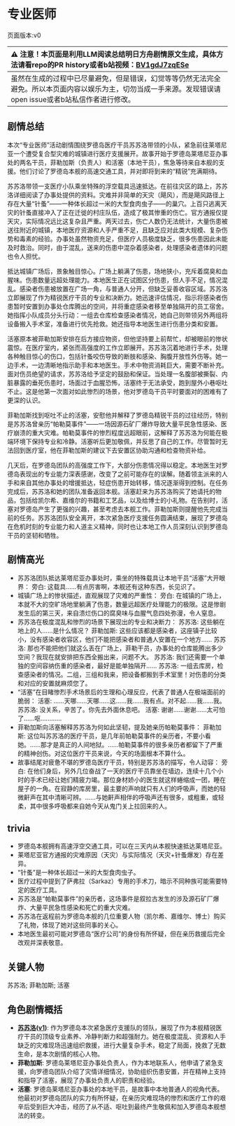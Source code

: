 # 专业医师
页面版本:v0
 

| :warning: 注意！本页面是利用LLM阅读总结明日方舟剧情原文生成，具体方法请看repo的PR history或者b站视频：[BV1gdJ7zqESe](https://www.bilibili.com/video/BV1gdJ7zqESe/)         |
|:----------------------------|
| 虽然在生成的过程中已尽量避免，但是错误，幻觉等等仍然无法完全避免。所以本页面内容以娱乐为主，切勿当成一手来源。发现错误请open issue或者b站私信作者进行修改。|



## 剧情总结
本次“专业医师”活动剧情围绕罗德岛医疗干员苏苏洛带领的小队，紧急前往莱塔尼亚一个遭受复合型灾难的城镇进行医疗支援展开。故事开始于罗德岛莱塔尼亚办事处的两名干员，菲勒加斯（负责人）和活塞（本地干员），焦急等待来自本舰的支援。他们讨论了罗德岛本舰的高速交通工具，并对即将到来的“精锐”充满期待。

苏苏洛带领一支医疗小队乘坐特殊的浮空载具迅速抵达。在前往灾区的路上，苏苏洛详细阅读了办事处提供的资料。灾难并非简单的天灾（飓风），而是飓风路径上存在大量“针蚤”——一种体长超过一米的大型食肉虫子——的巢穴。上百只逃离天灾的针蚤直接冲入了正在迁徙的村庄队伍，造成了极其惨重的伤亡。官方通报仅提天灾，实际情况远比这复杂且严重。两天过去，伤亡人数仍无法统计，大量伤患被送往附近的城镇，本地医疗资源和人手严重不足，且缺乏应对此类大规模、复杂伤势和毒素的经验。办事处虽然物资充足，但医疗人员极度缺乏，很多伤患因此未能及时救治。同时，由于混乱，送来的伤患中混杂着感染者，处理感染者遗体的问题也令人担忧。

抵达城镇广场后，景象触目惊心。广场上躺满了伤患，场地狭小，充斥着腐臭和血腥味。伤患数量远超处理能力。本地医生正在试图区分伤患，但人手不足，情况混乱。感染者伤患被放置在广场一角，与普通人分开，但缺乏妥善收容区域。苏苏洛立即展现了作为精锐医疗干员的专业和决断力。她迅速评估情况，指示将感染者伤患暂时安置到办事处仓库腾出的空间，并将重症感染者移至单独隔开的员工宿舍。她指挥小队成员分头行动：一组去仓库检查感染者情况，她自己则带领另外两组将设备搬入手术室，准备进行优先抢救。她还指导本地医生进行伤患分类和安置。

活塞原本被菲勒加斯安排在后方接应物资，但他坚持要上前帮忙，却被眼前的惨状震惊。在医疗室内，紧张而高强度的工作立即展开。苏苏洛沉着地进行手术，处理各种触目惊心的伤口，包括针蚤咬伤导致的断肢和感染、胸腹开放性外伤等。她一边手术，一边清晰地指示助手和本地医生。手术中物资消耗巨大，需要不断补充。面对伤员绝望的请求，苏苏洛给予坚定的鼓励和保证。当处理一名腹部被撕裂、内脏暴露的垂死伤患时，场面过于血腥恐怖，活塞终于无法承受，跑到屋外小巷呕吐不止。这是他第一次面对如此惨烈的场景，他对罗德岛干员平时要面对的困难有了更深的认识。

菲勒加斯找到呕吐不止的活塞，安慰他并解释了罗德岛精锐干员的过往经历，特别是苏苏洛曾亲历“帕勒莫事件”——一场因源石矿厂爆炸导致大量平民急性感染、医疗崩溃的重大灾难。帕勒莫事件的惨烈程度远超眼前，这解释了苏苏洛为何能在极端环境下保持专业和冷静。活塞听后更加敬佩，并反思了自己的工作。尽管暂时无法回到医疗室，他在菲勒加斯的建议下去安置区协助沟通和检查物资补给。

几天后，在罗德岛团队的高强度工作下，大部分伤患情况得以稳定。本地医生对罗德岛表现出的专业能力深表感谢，改变了之前可能存在的误解。随着领主派来的人手和来自其他办事处的增援抵达，轻症伤患开始转移，情况逐渐得到控制。在任务完成后，苏苏洛和她的团队准备返回本舰。活塞赶来为苏苏洛购买了她请托的物品，包括给凯尔希、嘉维尔的书籍和工艺品，以及给博士的小礼物。在告别时，活塞对罗德岛产生了更强的兴趣，甚至考虑去本舰工作。菲勒加斯则提醒他先完成当前的任务。苏苏洛团队安全离开，本次紧急医疗支援任务圆满结束，展现了罗德岛在危机时刻的专业能力和人道主义精神，同时也让本地工作人员深刻认识到罗德岛干员的坚韧和牺牲。
## 剧情高光
- 苏苏洛团队抵达莱塔尼亚办事处时，乘坐的特殊载具让本地干员“活塞”大开眼界：
    旁白: 这载具......有点厉害啊，本舰还有这种东西，长见识了。
- 城镇广场上的惨状描述，直观展现了灾难的严重性：
    旁白: 在城镇的广场上，本就不大的空旷场地里躺满了伤患，数量远超医疗处理能力的极限。这是惨剧发生后的第三天，来自溃烂伤口的腐臭味与血腥气息四处弥漫，令人窒息。
- 苏苏洛在极度混乱和惨烈的场景下展现出的专业和决断力：
    苏苏洛: 这些躺在地上的人......是什么情况？
    菲勒加斯: 这些应该都是感染者，这座镇子比较小，没有感染者收容区，他们不能把感染者和普通人安置在一个地方......
    苏苏洛: 那也不能把他们就这么丢在广场上，菲勒干员，办事处的仓库能腾出多少空间？我现在就安排把东西全搬出来，问题不大。
    苏苏洛: 我们还需要一个单独的空间容纳伤重的感染者，最好是能单独隔开......
    苏苏洛: 一组去库房，检查感染者的情况。二组，三组和我来，把设备都搬到手术室里！对伤患的分类和对应的安置就麻烦您了。
- “活塞”在目睹惨烈手术场景后的生理和心理反应，代表了普通人在极端面前的脆弱：
    活塞: ......天哪......天哪......这......我......我有点。对不起......我......我。
    苏苏洛: 没关系，辛苦了。你先去外面休息吧。
    活塞: 谢谢......谢谢......太可怕了......呕............
- 菲勒加斯向活塞解释苏苏洛为何如此坚韧，提及她亲历帕勒莫事件：
    菲勒加斯: 这位叫苏苏洛的医疗干员，是几年前帕勒莫事件的亲历者，不要小看她。......那才是真正的人间地狱。......帕勒莫事件的很多亲历者都留下了严重的精神创伤。对这位医疗干员来说，今天的场面根本不算什么。
- 故事结尾对疲惫不堪的罗德岛医疗干员，特别是苏苏洛的描写，令人动容：
    旁白: 在他们身后，另外几位奋战了一天的医疗干员靠坐在墙边，连续十几个小时的手术已经让她们精疲力竭。那位身材娇小的医生就这样蜷缩成一团，睡在屋子的一角。在寂静的库房里，最主要的声响就只有人们的呼吸声，而她的轻微鼾声在其中清晰可辨。......与她鼾声相伴的呼吸声还有很多，或粗重，或轻柔，其中很多呼吸都来自她今天从鬼门关上拉回来的人。
## trivia
*   罗德岛本舰拥有高速浮空交通工具，可以在三天内从本舰快速抵达莱塔尼亚。
*   莱塔尼亚官方通报的灾难原因（天灾）与实际情况（天灾+针蚤爆发）存在差异。
*   “针蚤”是一种体长超过一米的大型食肉虫子。
*   医疗过程中提到了萨弗拉（Sarkaz）专用的手术刀，暗示不同种族可能需要特定的医疗工具。
*   苏苏洛是“帕勒莫事件”的亲历者，这场事件是叙拉古发生的涉及源石矿厂爆炸、大量平民急性感染和死亡的重大灾难。
*   苏苏洛在返程前为罗德岛本舰的几位重要人物（凯尔希、嘉维尔、博士）购买了礼物，体现了她对这些同事的关心。
*   本地医生最初可能对罗德岛“医疗公司”的身份有所怀疑，但在亲历救援后完全改观并深表敬意。
## 关键人物
苏苏洛; 菲勒加斯; 活塞
## 角色剧情概括
-   **[苏苏洛](../char_v3/char_298_susuro.md)([v1](../chars/char_298_susuro.md))**: 作为罗德岛本次紧急医疗支援队的领队，展现了作为本舰精锐医疗干员的顶级专业素养、冷静判断力和超强耐力。她在极度混乱、资源和人手缺乏的灾难现场迅速组织救援，进行大量复杂手术，稳定了局面，挽救了无数生命，是本次剧情的核心人物。
-   **菲勒加斯**: 罗德岛莱塔尼亚办事处负责人，作为本地联系人，他申请了紧急支援，向罗德岛团队介绍了灾情详细情况，协助组织伤患安置，并在精神上支持和指导了活塞，展现了办事处负责人的职责和经验。
-   **活塞**: 罗德岛莱塔尼亚办事处的本地干员，是故事中本地普通人的视角代表。他最初对罗德岛团队的实力有所怀疑，在亲历灾难现场的惨烈和医疗工作的艰辛后受到巨大冲击，经历了从不适、呕吐到最终产生敬佩和加入罗德岛本舰想法的转变。